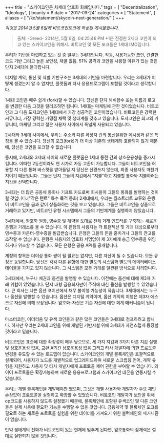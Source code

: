 +++
title = "스카이코인은 차세대 암호화 화폐입니다."
tags = [
    "Decentralization",
    "Ideology",
]
bounty = 8
date = "2017-09-24"
categories = [
    "Statement",
]
aliases = [
	"/ko/statement/skycoin-next-generation/"
]
+++

*이것은 2014년 5월 6일에 비트코인토크에 작성된 게시물입니다.*

>출처: -Greed- 2014년, 5월 6일, 04:25:46 PM
+1은 진정한 2세대 코인이 되고 있는 스카이코인을 위해서. 비트코인 및 모든 포크들은 1세대 IMO입니다.

우리가 기반을 마련하고 있는 것 중 일부는 3세대입니다.
작동, 사용가능한 코인, 간결한 코드 기반 그리고 높은 보안성, 채굴 없음,
51% 공격과 코인을 사용할 이유가 있는 것은 단지 2세대에 불과합니다.

디지털 계약, 통신 및 식별 기반구조는 3세대의 기반을 마련합니다.
우리는 3세대가 어떻게 생겼는지 알 수 없지만,
플랫폼과 타사 응용프로그램이 포함될 것이라고 생각합니다.

1세대 코인은 매우 쉽게 (fork)할 수 있습니다.
당신은 단지 해쉬함수 또는 이름과 로고를 변경한 다음 그것을 릴리즈하면 됩니다.
1세대는 마케팅에 관한 것이었습니다. 비트코인과 그 다음
도지코인은 1세대에서 가장 성공적인 코인이었습니다.
비트코인은 강력한 커뮤니티, 가장 강력한 가맹점 채택 및 생태계를 갖추고 있습니다.
도지코인은 최고의 커뮤니티, 마케팅 그리고 젊은 사용자 사이에서 폭넓게 사용되고 있습니다.


2세대와 3세대 사이에서, 우리는 주소와 다른 확장자 간의 통신을위한
메시징과 같은 특징을 볼 수 있습니다.
당신의 포크(fork)가 더 이상 기존의 생태계와 호환되지 않기 때문에,
당신은 코인을 포크할 수 없습니다.

동시에, 2세대와 3세대 사이의 새로운 플랫폼은 1세대 동전 간의 상호운용성을 증가시킵니다.
어떠한 2동전이라도 현 시가로 자동 교환이 가능합니다.
그들이 비트코인을 허용할 지 다른 통화 바스켓을 받아들일 지 당신은 신경쓰지 않는데,
최종 사용자도 마찬가지이기 때문입니다.
그들은 단지 그들의 지갑에서 "지불"하고 지불할 통화와 지불하러는 지갑을 선택합니다.

3세대는 더 많은 공동체 통화나 기프트 카드로써 회사들이
그들의 통화를 발행하는 것이 될 것입니다.("작은 텐트" 특수 목적 통화)
2세대에서, 우리는 월스트리트 교류와 은행이 비트코인을 금과 같이
상품화하는 것을 보고 있습니다. 그들은 비트코인을 상품으로 거래하고 있지만,
비트코인 유형 시스템에서 그들의 기반체계를 실행하지 않았습니다.

3세대에서, 암호화 원장, 영수증 및 계약을 토대로 전체 거래 인프라를 구축하는
새로운 은행과 거래소를 볼 수 있습니다.
이 은행의 사용자는 각 트랜젝션 및 거래 대상으로부터 영수증과 카운터-영수증을 발급받습니다.
은행은 그들의 돈을 훔치거나 그들의 잔고를 조작할 수 없습니다.
은행은 사용자의 암호화 서명없이 제 3자에게 송금 영수증을 위임하거나 위조할 수 없습니다.
모든 은행은 공용 API를 공개합니다.

계정의 항목은 더이상 통화 쌍이 될 필요는 없지만, 다른 자산이 될 수 있습니다.
모든 규정은 동일합니다. 당신은 각각 다른 유형에 대한 별도의 시스템과
별도의 데이터베이스 테이블을 가지고 있지 않습니다.
그 시스템은 모든 거래를 일관된 방식으로 처리합니다.

3세대에서, 누구나 채권과 옵션을 발행할 수 있습니다.
이전에는 옵션에 대해 제3자 거래 위험이 있었습니다.
단지 대형 금융회사만이 주식에 대한 옵션을 발행할 수 있었습니다.
큰 회사는 나쁜 옵션 포지션에서 채무 불이행 가능성이 적습니다.
3세대에서는 누구나 옵션을 발행할 수 있습니다.
옵션은 디지털 계약이며, 옵션 계약의 이행은 제3자 에스크로 자산에 의해 보장됩니다.
암호화-자산은 기존 자산에 대한 회계 매커니즘이 됩니다.

마스터코인, 이더리움 및 유색 코인들과 같은 많은 코인들은 3세대로 점프하려고 합니다.
하지만 우리는 2세대 코인을 위해 개발된 기반시설 위에 3세대가 자연스럽게 등장할 것이라고 믿습니다.

비트코인은 표준에 대한 확장성이 매우 낮으므로, 세 가지 지갑과 3가지
다른 지갑 실행 및 상호운용성 없음, 교환 API간 상호운용성 없음 그리고
타사 개발자에 의한 프로토콜 변경을 유도할 수 있는 로드맵이 없습니다.
스카이코인의 개별 블록체인은 포괄적으로 설계되어, 사용자가 노드를 개별적으로
업그레이드하여 새로운 스크립팅 언어, 계약 유형을 지원하고
사용자 및 타사 개발자에게 프로토콜 제어 권한을 부여할 수 있습니다.
와이어 프로토콜은 확장가능하며 새로운 응용프로그램과 스카이코인 데몬을 연동시킬 수 있습니다.

우리는 개별 블록체인을 개발해야만 했으며, 그것은 개별 사용자와 개발자가
주요 체인 손상없이 프로토콜을 실험하고 확장할 수 있었습니다.
비트코인 개발자가 보안을 위해 op코드를 사용하지 않도록 설정했기 때문에,
블록체인에 포함된 유색코인 및 다른 코인들은 실제 사용에 팔요한 기능을 수행할 수 없을 것입니다.
금융계약 및 블록체인 포크를 필요로 하는 새로운 프로토콜 실험을
위한 데이터를 가져오기 위한 블럭체인의 매커니즘이 없습니다.

만약 생태계의 진화가 비트코인이 있는 현재에 멈추게 된다면,
암호통화의 잠재력은 절대로 실현되지 않을 것입니다.
